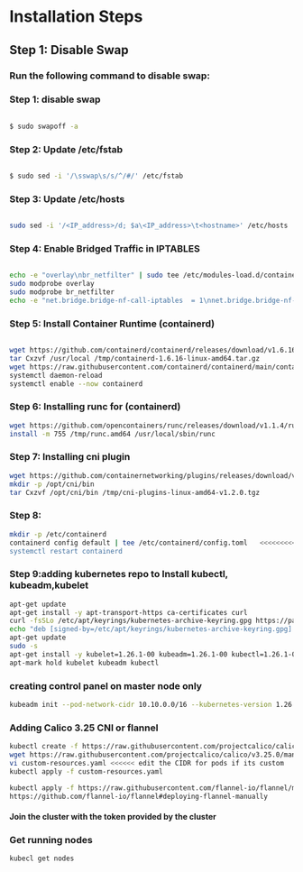 # Installation Steps

## Step 1: Disable Swap


### Run the following command to disable swap:


### Step 1: disable swap
```bash

$ sudo swapoff -a

```
### Step 2: Update /etc/fstab
```bash

$ sudo sed -i '/\sswap\s/s/^/#/' /etc/fstab

```
### Step 3: Update /etc/hosts
```bash

sudo sed -i '/<IP_address>/d; $a\<IP_address>\t<hostname>' /etc/hosts

```
### Step 4: Enable Bridged Traffic in IPTABLES
```bash

echo -e "overlay\nbr_netfilter" | sudo tee /etc/modules-load.d/containerd.conf >/dev/null && cat /etc/modules-load.d/containerd.conf
sudo modprobe overlay
sudo modprobe br_netfilter
echo -e "net.bridge.bridge-nf-call-iptables  = 1\nnet.bridge.bridge-nf-call-ip6tables = 1\nnet.ipv4.ip_forward                 = 1" | sudo tee /etc/sysctl.d/k8s.conf >/dev/null && cat /etc/sysctl.d/k8s.conf


```
### Step 5: Install Container Runtime (containerd)
```bash

wget https://github.com/containerd/containerd/releases/download/v1.6.16/containerd-1.6.16-linux-amd64.tar.gz -P /tmp/
tar Cxzvf /usr/local /tmp/containerd-1.6.16-linux-amd64.tar.gz
wget https://raw.githubusercontent.com/containerd/containerd/main/containerd.service -P /etc/systemd/system/
systemctl daemon-reload
systemctl enable --now containerd
```

### Step 6: Installing runc for (containerd)
```bash
wget https://github.com/opencontainers/runc/releases/download/v1.1.4/runc.amd64 -P /tmp/
install -m 755 /tmp/runc.amd64 /usr/local/sbin/runc

```

### Step 7: Installing cni plugin
```bash
wget https://github.com/containernetworking/plugins/releases/download/v1.2.0/cni-plugins-linux-amd64-v1.2.0.tgz -P /tmp/
mkdir -p /opt/cni/bin
tar Cxzvf /opt/cni/bin /tmp/cni-plugins-linux-amd64-v1.2.0.tgz

```

### Step 8: 
```bash
mkdir -p /etc/containerd
containerd config default | tee /etc/containerd/config.toml   <<<<<<<<<<<<<< manually edit and change systemdCgroup to true
systemctl restart containerd

```
### Step 9:adding kubernetes repo to  Install kubectl, kubeadm,kubelet
```bash
apt-get update
apt-get install -y apt-transport-https ca-certificates curl
curl -fsSLo /etc/apt/keyrings/kubernetes-archive-keyring.gpg https://packages.cloud.google.com/apt/doc/apt-key.gpg
echo "deb [signed-by=/etc/apt/keyrings/kubernetes-archive-keyring.gpg] https://apt.kubernetes.io/ kubernetes-xenial main" | tee /etc/apt/sources.list.d/kubernetes.list
apt-get update
sudo -s
apt-get install -y kubelet=1.26.1-00 kubeadm=1.26.1-00 kubectl=1.26.1-00
apt-mark hold kubelet kubeadm kubectl

```

### creating control panel on master node only
```bash 
kubeadm init --pod-network-cidr 10.10.0.0/16 --kubernetes-version 1.26.1 --node-name k8s-control     ///change to you network cidr

```

### Adding Calico 3.25 CNI or flannel
```bash
kubectl create -f https://raw.githubusercontent.com/projectcalico/calico/v3.25.0/manifests/tigera-operator.yaml
wget https://raw.githubusercontent.com/projectcalico/calico/v3.25.0/manifests/custom-resources.yaml
vi custom-resources.yaml <<<<<< edit the CIDR for pods if its custom
kubectl apply -f custom-resources.yaml

kubectl apply -f https://raw.githubusercontent.com/flannel-io/flannel/master/Documentation/kube-flannel.yml
https://github.com/flannel-io/flannel#deploying-flannel-manually


```
#### Join the cluster with the token provided by the cluster 
### Get running nodes 
```bash
kubecl get nodes

